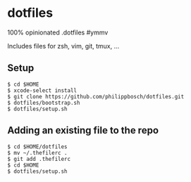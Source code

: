 # dotfiles

100% opinionated .dotfiles #ymmv

Includes files for zsh, vim, git, tmux, …


## Setup

```shell
$ cd $HOME
$ xcode-select install
$ git clone https://github.com/philippbosch/dotfiles.git
$ dotfiles/bootstrap.sh
$ dotfiles/setup.sh
```


## Adding an existing file to the repo

```shell
$ cd $HOME/dotfiles
$ mv ~/.thefilerc .
$ git add .thefilerc
$ cd $HOME
$ dotfiles/setup.sh
```

